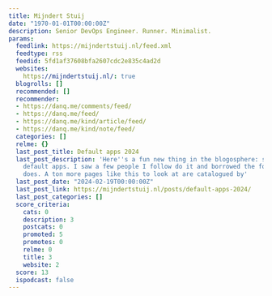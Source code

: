 ```yaml
---
title: Mijndert Stuij
date: "1970-01-01T00:00:00Z"
description: Senior DevOps Engineer. Runner. Minimalist.
params:
  feedlink: https://mijndertstuij.nl/feed.xml
  feedtype: rss
  feedid: 5fd1af37608bfa2607cdc2e835c4ad2d
  websites:
    https://mijndertstuij.nl/: true
  blogrolls: []
  recommended: []
  recommender:
  - https://danq.me/comments/feed/
  - https://danq.me/feed/
  - https://danq.me/kind/article/feed/
  - https://danq.me/kind/note/feed/
  categories: []
  relme: {}
  last_post_title: Default apps 2024
  last_post_description: 'Here''s a fun new thing in the blogosphere: sharing your
    default apps. I saw a few people I follow do it and borrowed the format, as one
    does. A ton more pages like this to look at are catalogued by'
  last_post_date: "2024-02-19T00:00:00Z"
  last_post_link: https://mijndertstuij.nl/posts/default-apps-2024/
  last_post_categories: []
  score_criteria:
    cats: 0
    description: 3
    postcats: 0
    promoted: 5
    promotes: 0
    relme: 0
    title: 3
    website: 2
  score: 13
  ispodcast: false
---
```

